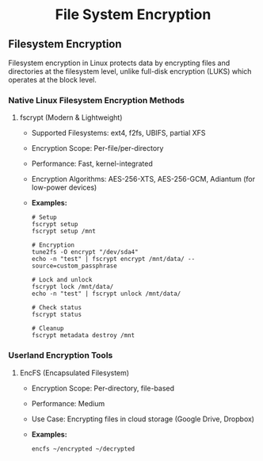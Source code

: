 <h1 style="text-align:center;"> File System Encryption</p>

## Filesystem Encryption
Filesystem encryption in Linux protects data by encrypting files and directories at the filesystem level, unlike full-disk encryption (LUKS) which operates at the block level.

### Native Linux Filesystem Encryption Methods

1. fscrypt (Modern & Lightweight)

    * Supported Filesystems: ext4, f2fs, UBIFS, partial XFS
    * Encryption Scope: Per-file/per-directory
    * Performance: Fast, kernel-integrated
    * Encryption Algorithms: AES-256-XTS, AES-256-GCM, Adiantum (for low-power devices)
    * **Examples:**

      ```
      # Setup
      fscrypt setup
      fscrypt setup /mnt

      # Encryption
      tune2fs -O encrypt "/dev/sda4"
      echo -n "test" | fscrypt encrypt /mnt/data/ --source=custom_passphrase

      # Lock and unlock
      fscrypt lock /mnt/data/
      echo -n "test" | fscrypt unlock /mnt/data/

      # Check status
      fscrypt status

      # Cleanup
      fscrypt metadata destroy /mnt
      ```

### Userland Encryption Tools

1. EncFS (Encapsulated Filesystem)

   * Encryption Scope: Per-directory, file-based
   * Performance: Medium
   * Use Case: Encrypting files in cloud storage (Google Drive, Dropbox)
   * **Examples:**

      ```
      encfs ~/encrypted ~/decrypted
      ```